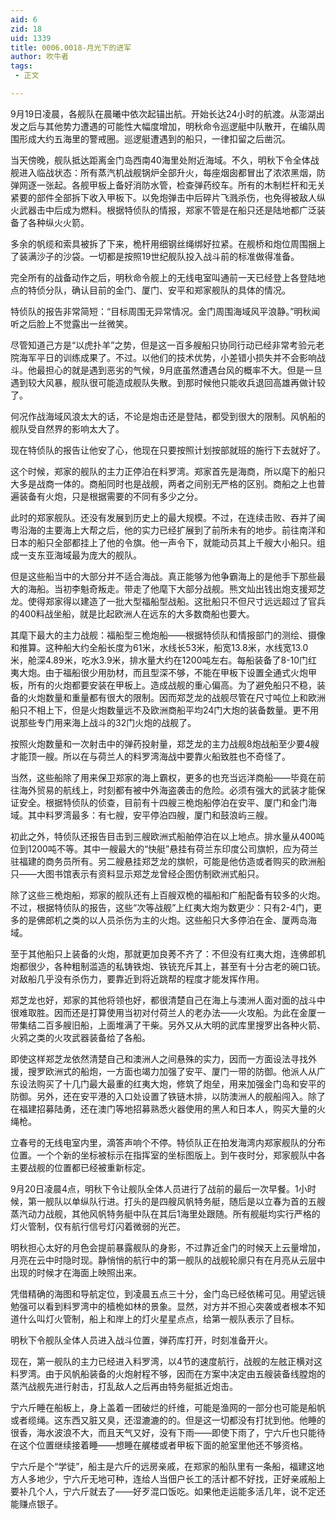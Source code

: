 ```yaml
---
aid: 6
zid: 18
uid: 1339
title: 0006.0018-月光下的进军
author: 吹牛者
tags: 
 - 正文

---
```




  9月19日凌晨，各舰队在晨曦中依次起锚出航。开始长达24小时的航渡。从澎湖出发之后与其他势力遭遇的可能性大幅度增加，明秋命令巡逻艇中队散开，在编队周围形成大约五海里的警戒圈。巡逻艇遭遇到的船只，一律扣留之后凿沉。

  当天傍晚，舰队抵达距离金门岛西南40海里处附近海域。不久，明秋下令全体战舰进入临战状态：所有蒸汽机战舰锅炉全部升火，每座烟囱都冒出了浓浓黑烟，防弹网逐一张起。各舰甲板上备好消防水管，检查弹药绞车。所有的木制栏杆和无关紧要的部件全部拆下收入甲板下。以免炮弹击中后碎片飞溅杀伤，也免得被敌人纵火武器击中后成为燃料。根据特侦队的情报，郑家不管是在船只还是陆地都广泛装备了各种纵火火箭。

  多余的帆缆和索具被拆了下来，桅杆用细钢丝绳绑好拉紧。在舰桥和炮位周围捆上了装满沙子的沙袋。一切都是按照19世纪舰队投入战斗前的标准做得准备。

  完全所有的战备动作之后，明秋命令舰上的无线电室叫通前一天已经登上各登陆地点的特侦分队，确认目前的金门、厦门、安平和郑家舰队的具体的情况。

  特侦队的报告非常简短：“目标周围无异常情况。金门周围海域风平浪静。”明秋闻听之后脸上不觉露出一丝微笑。

  尽管知道己方是“以虎扑羊”之势，但是这一百多艘船只协同行动已经非常考验元老院海军平日的训练成果了。不过。以他们的技术优势，小差错小损失并不会影响战斗。他最担心的就是遇到恶劣的气候，9月底虽然遭遇台风的概率不大。但是一旦遇到较大风暴，舰队很可能造成舰队失散。到那时候他只能收兵退回高雄再做计较了。

  何况作战海域风浪太大的话，不论是炮击还是登陆，都受到很大的限制。风帆船的舰队受自然界的影响太大了。

  现在特侦队的报告让他安了心，他现在只要按照计划按部就班的施行下去就好了。

  这个时候，郑家的舰队的主力正停泊在料罗湾。郑家首先是海商，所以麾下的船只大多是战商一体的。商船同时也是战舰，两者之间别无严格的区别。商船之上也普遍装备有火炮，只是根据需要的不同有多少之分。

  此时的郑家舰队。还没有发展到历史上的最大规模。不过，在连续击败、吞并了闽粤沿海的主要海上大帮之后，他的实力已经扩展到了前所未有的地步。前往南洋和日本的船只全部都挂上了他的令旗。他一声令下，就能动员其上千艘大小船只。组成一支东亚海域最为庞大的舰队。

  但是这些船当中的大部分并不适合海战。真正能够为他争霸海上的是他手下那些最大的海船。当初李魁奇叛走。带走了他麾下大部分战舰。熊文灿出钱出炮支援郑芝龙。使得郑家得以建造了一批大型福船型战船。这批船只不但尺寸远远超过了官兵的400料战坐船，就是比起欧洲人在远东的大多数商船也要大。

  其麾下最大的主力战舰：福船型三桅炮船——根据特侦队和情报部门的测绘、摄像和推算。这种船大约全船长度为61米，水线长53米，船宽13.8米，水线宽13.0米，舱深4.89米，吃水3.9米，排水量大约在1200吨左右。每船装备了8-10门红夷大炮。由于福船很少用肋材，而且型深不够，不能在甲板下设置全通式火炮甲板，所有的火炮都要安装在甲板上。造成战舰的重心偏高。为了避免船只不稳，装备的火炮数量和重量都有很大的限制。因而郑芝龙的战舰尽管在尺寸吨位上和欧洲船只不相上下，但是火炮数量远不及欧洲商船平均24门大炮的装备数量。更不用说那些专门用来海上战斗的32门火炮的战舰了。

  按照火炮数量和一次射击中的弹药投射量，郑芝龙的主力战舰8炮战船至少要4艘才能顶一艘。所以在与荷兰人的料罗湾海战中要靠火船致胜也不奇怪了。

  当然，这些船除了用来保卫郑家的海上霸权，更多的也充当远洋商船——毕竟在前往海外贸易的航线上，时刻都有被中外海盗袭击的危险。必须有强大的武装才能保证安全。根据特侦队的侦查，目前有十四艘三桅炮船停泊在安平、厦门和金门海域。其中料罗湾最多：有七艘，安平停泊四艘，厦门和鼓浪屿三艘。

  初此之外，特侦队还报告目击到三艘欧洲式船舶停泊在以上地点。排水量从400吨位到1200吨不等。其中一艘最大的“快艇”悬挂有荷兰东印度公司旗帜，应为荷兰驻福建的商务员所有。另二艘悬挂郑芝龙的旗帜，可能是他仿造或者购买的欧洲船只——大图书馆表示有资料显示郑芝龙曾经企图仿制欧洲式船只。

  除了这些三桅炮船，郑家的舰队还有上百艘双桅的福船和广船配备有较多的火炮。不过，根据特侦队的报告，这些“次等战舰”上红夷大炮为数更少：只有2-4门，更多的是佛郎机之类的以人员杀伤为主的火炮。这些船只大多停泊在金、厦两岛海域。

  至于其他船只上装备的火炮，那就更加良莠不齐了：不但没有红夷大炮，连佛郎机炮都很少，各种粗制滥造的私铸铁炮、铁铳充斥其上，甚至有十分古老的碗口铳。对敌船几乎没有杀伤力，要靠近到将近跳帮的程度才能发挥作用。

  郑芝龙也好，郑家的其他将领也好，都很清楚自己在海上与澳洲人面对面的战斗中很难取胜。因而还是打算使用当初对付荷兰人的老办法——火攻船。为此在金厦一带集结二百多艘旧船，上面堆满了干柴。另外又从大明的武库里搜罗出各种火箭、火鸦之类的火攻武器装备给了各船。

  即使这样郑芝龙依然清楚自己和澳洲人之间悬殊的实力，因而一方面设法寻找外援，搜罗欧洲式的船炮，一方面也竭力加强了安平、厦门一带的防御。他派人从广东设法购买了十几门最大最重的红夷大炮，修筑了炮垒，用来加强金门岛和安平的防御。另外，还在安平港的入口处设置了铁链木排，以防澳洲人的舰船闯入。除了在福建招募陆勇，还在澳门等地招募熟悉火器使用的黑人和日本人，购买大量的火绳枪。

  立春号的无线电室内里，滴答声响个不停。特侦队正在拍发海湾内郑家舰队的分布位置。一个个新的坐标被标示在指挥室的坐标图版上。到午夜时分，郑家舰队中各主要战舰的位置都已经被重新标定。

  9月20日凌晨4点，明秋下令让舰队全体人员进行了战前的最后一次早餐。1小时候，第一舰队以单纵队行进。打头的是四艘风帆特务艇，随后是以立春为首的五艘蒸汽动力战舰，其他风帆特务艇中队在其后1海里处跟随。所有舰艇均实行严格的灯火管制，仅有航行信号灯闪着微弱的光芒。

  明秋担心太好的月色会提前暴露舰队的身影，不过靠近金门的时候天上云量增加，月亮在云中时隐时现。静悄悄的航行中的第一舰队的战舰轮廓只有在月亮从云层中出现的时候才在海面上映照出来。

  凭借精确的海图和导航定位，到凌晨五点三十分，金门岛已经依稀可见。用望远镜勉强可以看到料罗湾中的樯桅如林的景象。显然，对方并不担心突袭或者根本不知道什么叫灯火管制，船上和岸上的灯火星星点点，给第一舰队表示了目标。

  明秋下令舰队全体人员进入战斗位置，弹药库打开，时刻准备开火。

  现在，第一舰队的主力已经进入料罗湾，以4节的速度航行，战舰的左舷正横对这料罗湾。由于风帆船装备的火炮射程不够，因而在方案中决定由五艘装备线膛炮的蒸汽战舰先进行射击，打乱敌人之后再由特务艇抵近炮击。

  宁六斤睡在船板上，身上盖着一团破烂的纤维，可能是渔网的一部分也可能是船帆或者缆绳。这东西又脏又臭，还湿漉漉的的。但是这一切都没有打扰到他。他睡的很香，海水波浪不大，而且天气又好，没有下雨——即使下雨了，宁六斤也只能待在这个位置继续接着睡——想睡在艉楼或者甲板下面的舱室里他还不够资格。

  宁六斤是个“学徒”，船主是六斤的远房亲戚，在郑家的船队里有一条船，福建这地方人多地少，宁六斤无地可种，连给人当佃户长工的活计都不好找，正好亲戚船上要补几个人，宁六斤就去了——好歹混口饭吃。如果他走运能多活几年，说不定还能赚点银子。


